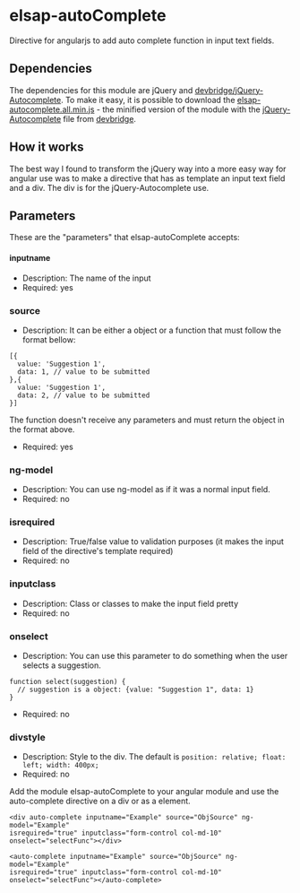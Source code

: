 # elsap-autoComplete
Directive for angularjs to add auto complete function in input text fields.

## Dependencies
The dependencies for this module are jQuery and [devbridge/jQuery-Autocomplete](https://github.com/devbridge/jQuery-Autocomplete). To make it easy, it is possible to download the [elsap-autocomplete.all.min.js](elsap-autocomplete.all.min.js) - the minified version of the module with the [jQuery-Autocomplete](https://github.com/devbridge/jQuery-Autocomplete) file from [devbridge](https://github.com/devbridge).

## How it works
The best way I found to transform the jQuery way into a more easy way for angular use was to make a directive that has as template an input text field and a div. The div is for the jQuery-Autocomplete use. 

## Parameters
These are the "parameters" that elsap-autoComplete accepts:

#### inputname 
* Description: The name of the input 
* Required: yes

### source
* Description: It can be either a object or a function that must follow the format bellow:
```
[{
  value: 'Suggestion 1',
  data: 1, // value to be submitted
},{
  value: 'Suggestion 1',
  data: 2, // value to be submitted
}]
```
The function doesn't receive any parameters and must return the object in the format above.
* Required: yes

### ng-model
* Description: You can use ng-model as if it was a normal input field. 
* Required: no

### isrequired
* Description: True/false value to validation purposes (it makes the input field of the directive's template required)
* Required: no

### inputclass
* Description: Class or classes to make the input field pretty
* Required: no 

### onselect
* Description: You can use this parameter to do something when the user selects a suggestion. 
```
function select(suggestion) {
  // suggestion is a object: {value: "Suggestion 1", data: 1}
}
``` 
* Required: no

### divstyle
* Description: Style to the div. The default is `position: relative; float: left; width: 400px;`
* Required: no

Add the module elsap-autoComplete to your angular module and use the auto-complete directive on a div or as a element. 

```
<div auto-complete inputname="Example" source="ObjSource" ng-model="Example" 
isrequired="true" inputclass="form-control col-md-10" onselect="selectFunc"></div>
```
```
<auto-complete inputname="Example" source="ObjSource" ng-model="Example" 
isrequired="true" inputclass="form-control col-md-10" onselect="selectFunc"></auto-complete>
```
